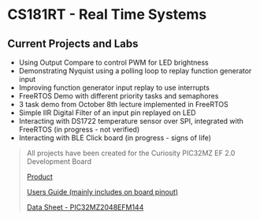 # CS181RT - Real Time Systems 

## Current Projects and Labs

- Using Output Compare to control PWM for LED brightness
- Demonstrating Nyquist using a polling loop to replay function generator input
- Improving function generator input replay to use interrupts 
- FreeRTOS Demo with different priority tasks and semaphores
- 3 task demo from October 8th lecture implemented in FreeRTOS
- Simple IIR Digital Filter of an input pin replayed on LED
- Interacting with DS1722 temperature sensor over SPI, integrated with FreeRTOS (in progress - not verified)
- Interacting with BLE Click board (in progress - signs of life)

> All projects have been created for the Curiosity PIC32MZ EF 2.0 Development Board
> 
> [Product](https://www.microchip.com/en-us/development-tool/dm320209)
> 
> [Users Guide (mainly includes on board pinout)](https://ww1.microchip.com/downloads/aemDocuments/documents/MCU32/ProductDocuments/UserGuides/PIC32MZ-EF-2.0-Development-Board-Users-Guide-DS70005400.pdf)
> 
> [Data Sheet - PIC32MZ2048EFM144](https://ww1.microchip.com/downloads/en/DeviceDoc/PIC32MZ-Embedded-Connectivity-with-Floating-Point-Unit-Family-Data-Sheet-DS60001320H.pdf)
